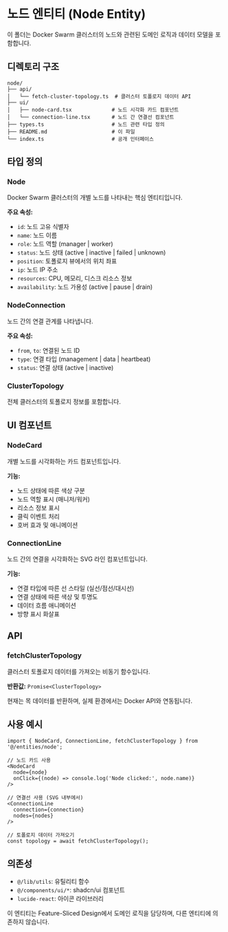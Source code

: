 # 노드 엔티티 (Node Entity)

이 폴더는 Docker Swarm 클러스터의 노드와 관련된 도메인 로직과 데이터 모델을 포함합니다.

## 디렉토리 구조

```
node/
├── api/
│   └── fetch-cluster-topology.ts  # 클러스터 토폴로지 데이터 API
├── ui/
│   ├── node-card.tsx             # 노드 시각화 카드 컴포넌트
│   └── connection-line.tsx       # 노드 간 연결선 컴포넌트
├── types.ts                      # 노드 관련 타입 정의
├── README.md                     # 이 파일
└── index.ts                      # 공개 인터페이스
```

## 타입 정의

### Node
Docker Swarm 클러스터의 개별 노드를 나타내는 핵심 엔티티입니다.

**주요 속성:**
- `id`: 노드 고유 식별자
- `name`: 노드 이름
- `role`: 노드 역할 (manager | worker)
- `status`: 노드 상태 (active | inactive | failed | unknown)
- `position`: 토폴로지 뷰에서의 위치 좌표
- `ip`: 노드 IP 주소
- `resources`: CPU, 메모리, 디스크 리소스 정보
- `availability`: 노드 가용성 (active | pause | drain)

### NodeConnection
노드 간의 연결 관계를 나타냅니다.

**주요 속성:**
- `from`, `to`: 연결된 노드 ID
- `type`: 연결 타입 (management | data | heartbeat)
- `status`: 연결 상태 (active | inactive)

### ClusterTopology
전체 클러스터의 토폴로지 정보를 포함합니다.

## UI 컴포넌트

### NodeCard
개별 노드를 시각화하는 카드 컴포넌트입니다.

**기능:**
- 노드 상태에 따른 색상 구분
- 노드 역할 표시 (매니저/워커)
- 리소스 정보 표시
- 클릭 이벤트 처리
- 호버 효과 및 애니메이션

### ConnectionLine
노드 간의 연결을 시각화하는 SVG 라인 컴포넌트입니다.

**기능:**
- 연결 타입에 따른 선 스타일 (실선/점선/대시선)
- 연결 상태에 따른 색상 및 투명도
- 데이터 흐름 애니메이션
- 방향 표시 화살표

## API

### fetchClusterTopology
클러스터 토폴로지 데이터를 가져오는 비동기 함수입니다.

**반환값:** `Promise<ClusterTopology>`

현재는 목 데이터를 반환하며, 실제 환경에서는 Docker API와 연동됩니다.

## 사용 예시

```tsx
import { NodeCard, ConnectionLine, fetchClusterTopology } from '@/entities/node';

// 노드 카드 사용
<NodeCard 
  node={node} 
  onClick={(node) => console.log('Node clicked:', node.name)}
/>

// 연결선 사용 (SVG 내부에서)
<ConnectionLine 
  connection={connection} 
  nodes={nodes}
/>

// 토폴로지 데이터 가져오기
const topology = await fetchClusterTopology();
```

## 의존성

- `@/lib/utils`: 유틸리티 함수
- `@/components/ui/*`: shadcn/ui 컴포넌트
- `lucide-react`: 아이콘 라이브러리

이 엔티티는 Feature-Sliced Design에서 도메인 로직을 담당하며, 다른 엔티티에 의존하지 않습니다. 